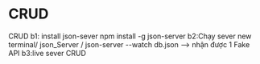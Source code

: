 # CRUD
CRUD
b1: install json-sever
  npm install -g json-server
b2:Chạy sever
  new terminal/ json_Server / json-server --watch db.json
  --> nhận được 1 Fake API
 b3:live sever CRUD
  
